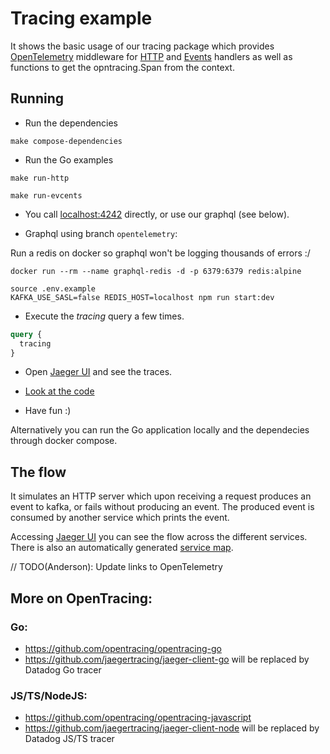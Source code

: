 # Tracing example

It shows the basic usage of our tracing package which provides [OpenTelemetry](https://opentelemetry.io/)
middleware for [HTTP](https://golang.org/pkg/net/http/#Handler)
and [Events](https://github.com/blacklane/go-libs/blob/master/x/events/events.go#L14) 
handlers as well as functions to get the opntracing.Span from the context.

## Running

- Run the dependencies

```shell
make compose-dependencies
```

- Run the Go examples

```shell
make run-http
```

```shell
make run-evcents
```

 - You call [localhost:4242](http://localhost:4242/) directly, or use our graphql (see below).

 - Graphql using branch `opentelemetry`:

Run a redis on docker so graphql won't be logging thousands of errors :/
```shell
docker run --rm --name graphql-redis -d -p 6379:6379 redis:alpine
```

```shell
source .env.example
KAFKA_USE_SASL=false REDIS_HOST=localhost npm run start:dev
```

 - Execute the _tracing_ query a few times.
```graphql
query {
  tracing
}
```

 - Open [Jaeger UI](http://localhost:16686/search) and see the traces.

 - [Look at the code](https://github.com/blacklane/go-libs/blob/all/opentracing/tracking/examples/main.go#L59)

 - Have fun :)


Alternatively you can run the Go application locally and the dependecies through 
docker compose.


## The flow

It simulates an HTTP server which upon receiving a request produces an event to kafka, or fails without producing an event.
The produced event is consumed by another service which prints the event.

Accessing [Jaeger UI](http://localhost:16686/search) you can see the flow across
the different services. There is also an automatically generated [service map](http://localhost:16686/dependencies).


// TODO(Anderson): Update links to OpenTelemetry
## More on OpenTracing:
### Go:
- https://github.com/opentracing/opentracing-go
- https://github.com/jaegertracing/jaeger-client-go will be replaced by Datadog Go tracer

### JS/TS/NodeJS:
- https://github.com/opentracing/opentracing-javascript
- https://github.com/jaegertracing/jaeger-client-node will be replaced by Datadog JS/TS tracer
